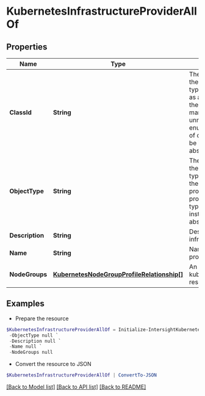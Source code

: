 # KubernetesInfrastructureProviderAllOf
## Properties

Name | Type | Description | Notes
------------ | ------------- | ------------- | -------------
**ClassId** | **String** | The fully-qualified name of the instantiated, concrete type. This property is used as a discriminator to identify the type of the payload when marshaling and unmarshaling data. The enum values provides the list of concrete types that can be instantiated from this abstract type. | [default to "kubernetes.VirtualMachineInfrastructureProvider"]
**ObjectType** | **String** | The fully-qualified name of the instantiated, concrete type. The value should be the same as the &#39;ClassId&#39; property. The enum values provides the list of concrete types that can be instantiated from this abstract type. | [default to "kubernetes.VirtualMachineInfrastructureProvider"]
**Description** | **String** | Description for the infrastructure provider. | [optional] 
**Name** | **String** | Name of an infrastructure provider. | [optional] 
**NodeGroups** | [**KubernetesNodeGroupProfileRelationship[]**](KubernetesNodeGroupProfileRelationship.md) | An array of relationships to kubernetesNodeGroupProfile resources. | [optional] 

## Examples

- Prepare the resource
```powershell
$KubernetesInfrastructureProviderAllOf = Initialize-IntersightKubernetesInfrastructureProviderAllOf  -ClassId null `
 -ObjectType null `
 -Description null `
 -Name null `
 -NodeGroups null
```

- Convert the resource to JSON
```powershell
$KubernetesInfrastructureProviderAllOf | ConvertTo-JSON
```

[[Back to Model list]](../README.md#documentation-for-models) [[Back to API list]](../README.md#documentation-for-api-endpoints) [[Back to README]](../README.md)

